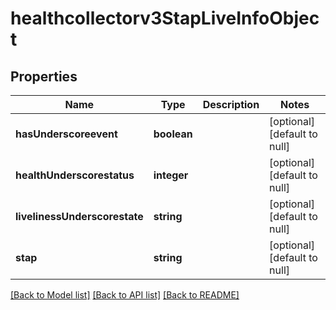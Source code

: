 # healthcollectorv3StapLiveInfoObject

## Properties
Name | Type | Description | Notes
------------ | ------------- | ------------- | -------------
**hasUnderscoreevent** | **boolean** |  | [optional] [default to null]
**healthUnderscorestatus** | **integer** |  | [optional] [default to null]
**livelinessUnderscorestate** | **string** |  | [optional] [default to null]
**stap** | **string** |  | [optional] [default to null]

[[Back to Model list]](../README.md#documentation-for-models) [[Back to API list]](../README.md#documentation-for-api-endpoints) [[Back to README]](../README.md)


